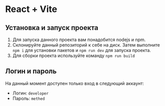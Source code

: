# React + Vite

## Установка и запуск проекта
1. Для запуска данного проекта вам понадобится nodejs и npm.  
2. Склонируйте данный репозиторий к себе на диск. 
  Затем выполните `npm i` для установки пакетов и `npm run dev` для запуска проекта.
3. Для сборки проекта используйте команду `npm run build` 

## Логин и пароль
На данный момент доступен только вход в следующий аккаунт:  
* Логин: `developer`  
* Пароль: `methed`  